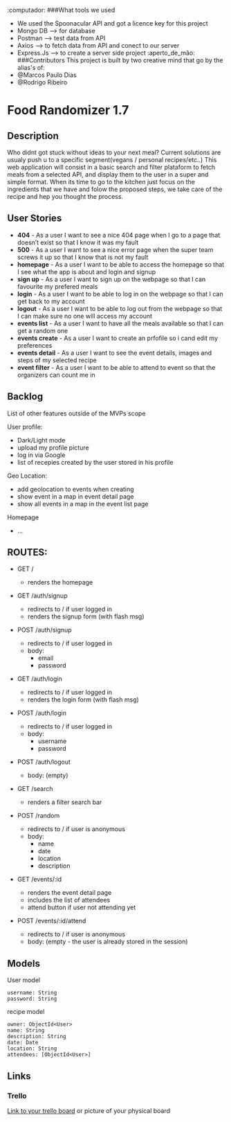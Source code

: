 
:computador: ###What tools we used
- We used the Spoonacular API and got a licence key for this project
- Mongo DB --> for database
- Postman --> test data from API
- Axios --> to fetch data from API and conect to our server
- Express.Js --> to create a server side project
:aperto_de_mão: ###Contributors
This project is built by two creative mind that go by the alias's of:
- @Marcos Paulo Dias
- @Rodrigo Ribeiro


# Food Randomizer 1.7

## Description

Who didnt got stuck without ideas to your next meal?
Current solutions are usualy push u to a specific segment(vegans / personal recipes/etc..)
This web application  will consist in a basic search and filter plataform to fetch meals from a selected API, and display them to the user in a super and simple format.
When its time to go to the kitchen just focus on the ingredients that we have and folow the proposed steps, we take care of the recipe and hep you thought the process.
## User Stories

- **404** - As a user I want to see a nice 404 page when I go to a page that doesn’t exist so that I know it was my fault 
- **500** - As a user I want to see a nice error page when the super team screws it up so that I know that is not my fault
- **homepage** - As a user I want to be able to access the homepage so that I see what the app is about and login and signup
- **sign up** - As a user I want to sign up on the webpage so that I can favourite my prefered meals
- **login** - As a user I want to be able to log in on the webpage so that I can get back to my account
- **logout** - As a user I want to be able to log out from the webpage so that I can make sure no one will access my account
- **events list** - As a user I want to have all the meals available so that I can get a random one
- **events create** - As a user I want to create an prfofile so i cand edit my preferences
- **events detail** - As a user I want to see the event details, images and steps of my selected recipe 
- **event filter** - As a user I want to be able to attend to event so that the organizers can count me in

## Backlog

List of other features outside of the MVPs scope

User profile:
- Dark/Light mode
- upload my profile picture
- log in via Google
- list of recepies created by the user stored in his profile


Geo Location:
- add geolocation to events when creating
- show event in a map in event detail page
- show all events in a map in the event list page

Homepage
- ...


## ROUTES:

- GET / 
  - renders the homepage
- GET /auth/signup
  - redirects to / if user logged in
  - renders the signup form (with flash msg)
- POST /auth/signup
  - redirects to / if user logged in
  - body:
    - email
    - password
- GET /auth/login
  - redirects to / if user logged in
  - renders the login form (with flash msg)
- POST /auth/login
  - redirects to / if user logged in
  - body:
    - username
    - password
- POST /auth/logout
  - body: (empty)

- GET /search
  - renders a filter search bar
- POST /random 
  - redirects to / if user is anonymous
  - body: 
    - name
    - date
    - location
    - description
- GET /events/:id
  - renders the event detail page
  - includes the list of attendees
  - attend button if user not attending yet
- POST /events/:id/attend 
  - redirects to / if user is anonymous
  - body: (empty - the user is already stored in the session)


## Models

User model
 
```
username: String
password: String
```

recipe model

```
owner: ObjectId<User>
name: String
description: String
date: Date
location: String
attendees: [ObjectId<User>]
``` 

## Links

### Trello

[Link to your trello board](https://trello.com) or picture of your physical board

